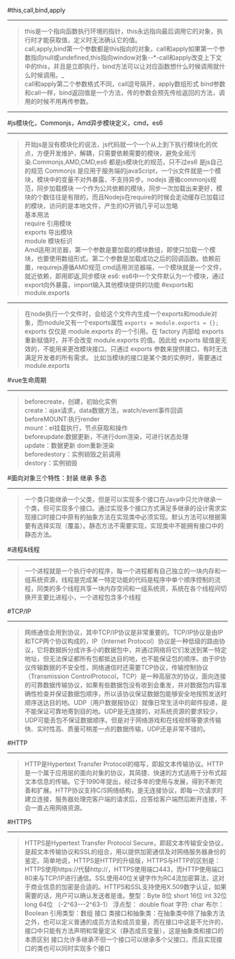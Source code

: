 #this,call,bind,apply
_ _ _
 >this是一个指向函数执行环境的指针，this永远指向最后调用它的对象，执行时才能获取值，定义时无法确认它的值。  
 >call,apply,bind第一个参数都是this指向的对象，call和apply如果第一个参数指向null或undefined,this指向window对象--*-call和apply改变上下文中的this，并且是立即执行，bind方法可以让对应函数想什么时候调用就什么时候调用。_  
>call和apply第二个参数格式不同，call逗号隔开，apply数组形式  bind参数和call一样，bind返回值是一个方法，传的参数会预先传给返回的方法，调用的时候不用再传参数。
***
#js模块化，Commonjs，Amd异步模块定义，cmd，es6
_ _ _
 >开始js是没有模块化的说法，js代码就一个一个从上到下执行模块化的优点，方便开发维护，解耦，只需要依赖需要的模块，避免全局污染.Commonjs,AMD,CMD,es6 都是js模块化的规范，只不过es6 是js自己的规范
 >Commonjs 是应用于服务端的javaScript，一个js文件就是一个模块，模块中的变量不对外暴露，不支持异步。nodejs 遵循commonjs规范，同步加载模块
 >一个作为公共依赖的模块，同步一次加载出来更好，模块的个数往往是有限的，而且Nodejs在require的时候会走动缓存已加载过的模块，访问的是本地文件，产生的IO开销几乎可以忽略  
   基本用法      
   require 引用模块   
   exports 导出模块   
   module 模块标识    
>Amd适用浏览器，第一个参数是要加载的模块数组，即使只加载一个模块，也要使用数组形式。第二个参数是加载成功之后的回调函数。依赖前置，requirejs遵循AMD规范
>cmd适用浏览器端，一个模块就是一个文件，就近依赖，即用即返,同步模块
>es6: es6中一个文件默认为一个模块，通过export向外暴露，import输入其他模块提供的功能
#exports和module.exports
***
>在node执行一个文件时，会给这个文件内生成一个exports和module对象，而module又有一个exports属性
`exports = module.exports = {};`
>exports 仅仅是 module.exports 的一个引用。在 factory 内部给 exports 重新赋值时，并不会改变 module.exports 的值。因此给 exports 赋值是无效的，不能用来更改模块接口。只通过 exports 参数来提供接口，有时无法满足开发者的所有需求。 比如当模块的接口是某个类的实例时，需要通过 module.exports

#vue生命周期
***
>beforecreate，创建，初始化实例    
  create：ajax请求，data数据方法，watch/event事件回调    
  beforeMOUNT:执行render    
  mount：el挂载执行，节点获取和操作    
  beforeupdate:数据更新，不进行dom渲染，可进行状态处理    
  update：数据更新 dom重新渲染    
  beforedestory：实例销毁之前调用    
  destory：实例销毁

#面向对象三个特性：封装 继承 多态
***
>一个类只能继承一个父类，但是可以实现多个接口在Java中只允许继承一个类，但可实现多个接口。通过实现多个接口方式满足多继承的设计需求实现接口时接口中原有的抽象方法在实现类中必须实现。默认方法可以根据需要有选择实现（覆盖）。静态方法不需要实现，实现类中不能拥有接口中的静态方法。

#进程&线程
***
>一个进程就是一个执行中的程序，每一个进程都有自己独立的一块内存和一组系统资源，线程是完成某一特定功能的代码是程序中单个顺序控制的流程，同类的多个线程共享一块内存空间和一组系统资，系统在各个线程间切换开支要比进程小，一个进程包含多个线程

#TCP/IP
***
>网络通信会用到协议，其中TCP/IP协议是非常重要的。TCP/IP协议是由IP和TCP两个协议构成的，IP（Internet Protocol）协议是一种低级的路由协议，它将数据拆分成许多小的数据包中，并通过网络将它们发送到某一特定地址，但无法保证都所有包都抵达目的地，也不能保证包的顺序。由于IP协议传输数据的不安全性，网络通信时还需要TCP协议，传输控制协议（Transmission ControlProtocol，TCP）是一种高层次的协议，面向连接的可靠数据传输协议，如果有些数据包没有收到会重发，并对数据包内容准确性检查并保证数据包顺序，所以该协议保证数据包能够安全地按照发送时顺序送达目的地。UDP（用户数据报协议）就像日常生活中的邮件投递，是不能保证可靠地寄到目的地。UDP是无连接的，对系统资源的要求较少，UDP可能丢包不保证数据顺序。但是对于网络游戏和在线视频等要求传输快、实时性高、质量可稍差一点的数据传输，UDP还是非常不错的。

#HTTP
***
>HTTP是Hypertext Transfer Protocol的缩写，即超文本传输协议。HTTP是一个属于应用层的面向对象的协议，其简捷、快速的方式适用于分布式超文本信息的传输。它于1990年提出，经过多年的使用与发展，得到不断完善和扩展。HTTP协议支持C/S网络结构，是无连接协议，即每一次请求时建立连接，服务器处理完客户端的请求后，应答给客户端然后断开连接，不会一直占用网络资源。

#HTTPS
***
>HTTPS是Hypertext Transfer Protocol Secure，即超文本传输安全协议，是超文本传输协议和SSL的组合，用以提供加密通信及对网络服务器身份的鉴定。简单地说，HTTPS是HTTP的升级版，HTTPS与HTTP的区别是：HTTPS使用https://代替http://，HTTPS使用端口443，而HTTP使用端口80来与TCP/IP进行通信。SSL使用40位关键字作为RC4流加密算法，这对于商业信息的加密是合适的。HTTPS和SSL支持使用X.509数字认证，如果需要的话，用户可以确认发送者是谁。整型：Byte 8位  short 16位 int 32位 long 64位 （-2^63---2^63-1）   浮点型： double float 字符: char 布尔： Boolean 引用类型：数组 接口 类接口和抽象类：在抽象类中除了抽象方法之外，也可以定义普通的成员方法和成员变量，而在接口中这是不允许的，接口中只能有方法声明和常量定义（静态成员变量），这是抽象类和接口的本质区别 接口允许多继承不但一个接口可以继承多个父接口，而且实现接口的类也可以同时实现多个接口





